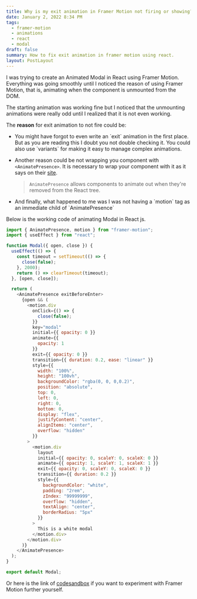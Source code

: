 ```yaml
---
title: Why is my exit animation in Framer Motion not firing or showing?
date: January 2, 2022 8:34 PM
tags:
  - framer-motion
  - animations
  - react
  - modal
draft: false
summary: How to fix exit animation in framer motion using react.
layout: PostLayout
---
```

I was trying to create an Animated Modal in React using Framer Motion. Everything was going smoothly until I noticed the reason of using Framer Motion, that is, animating when the component is unmounted from the DOM.

The starting animation was working fine but I noticed that the unmounting animations were really odd until I realized that it is not even working.

The **reason** for exit animation to not fire could be: 

* You might have forgot to even write an \`exit\` animation in the first place. But as you are reading this I doubt you not double checking it. You could also use \`variants\` for making it easy to manage complex animations.
* Another reason could be not wrapping you component with `<AnimatePresence>`. It is necessary to wrap your component with it as it says on their [site](https://www.framer.com/docs/animate-presence/).

  > `AnimatePresence` allows components to animate out when they're removed from the React tree.
 
* And finally, what happened to me was I was not having a \`motion\` tag as an immediate child of \`AnimatePresence\`

Below is the working code of animating Modal in React js. 

```javascript
import { AnimatePresence, motion } from "framer-motion";
import { useEffect } from "react";

function Modal({ open, close }) {
  useEffect(() => {
    const timeout = setTimeout(() => {
      close(false);
    }, 2000);
    return () => clearTimeout(timeout);
  }, [open, close]);

  return (
    <AnimatePresence exitBeforeEnter>
      {open && (
        <motion.div
          onClick={() => {
            close(false);
          }}
          key="modal"
          initial={{ opacity: 0 }}
          animate={{
            opacity: 1
          }}
          exit={{ opacity: 0 }}
          transition={{ duration: 0.2, ease: "linear" }}
          style={{
            width: "100%",
            height: "100vh",
            backgroundColor: "rgba(0, 0, 0,0.2)",
            position: "absolute",
            top: 0,
            left: 0,
            right: 0,
            bottom: 0,
            display: "flex",
            justifyContent: "center",
            alignItems: "center",
            overflow: "hidden"
          }}
        >
          <motion.div
            layout
            initial={{ opacity: 0, scaleY: 0, scaleX: 0 }}
            animate={{ opacity: 1, scaleY: 1, scaleX: 1 }}
            exit={{ opacity: 0, scaleY: 0, scaleX: 0 }}
            transition={{ duration: 0.2 }}
            style={{
              backgroundColor: "white",
              padding: "2rem",
              zIndex: "99999999",
              overflow: "hidden",
              textAlign: "center",
              borderRadius: "5px"
            }}
          >
            This is a white modal
          </motion.div>
        </motion.div>
      )}
    </AnimatePresence>
  );
}

export default Modal;
```

Or here is the link of [codesandbox](https://codesandbox.io/s/animated-modal-0cr72) if you want to experiment with Framer Motion further yourself.
